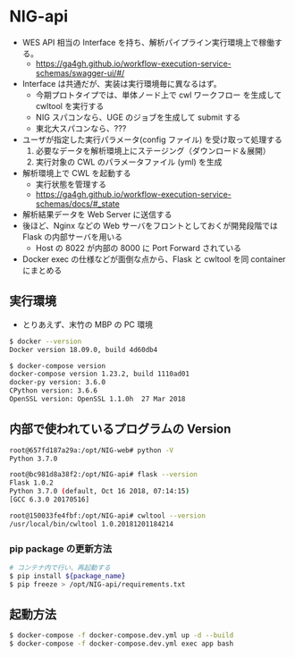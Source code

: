 # NIG-api

- WES API 相当の Interface を持ち、解析パイプライン実行環境上で稼働する。
  - https://ga4gh.github.io/workflow-execution-service-schemas/swagger-ui/#/
- Interface は共通だが、実装は実行環境毎に異なるはず。
  - 今期プロトタイプでは、単体ノード上で cwl ワークフロー を生成して cwltool を実行する
  - NIG スパコンなら、UGE のジョブを生成して submit する
  - 東北大スパコンなら、???
- ユーザが指定した実行パラメータ(config ファイル) を受け取って処理する
  1. 必要なデータを解析環境上にステージング（ダウンロード＆展開）
  2. 実行対象の CWL のパラメータファイル (yml) を生成
- 解析環境上で CWL を起動する
  - 実行状態を管理する
  - https://ga4gh.github.io/workflow-execution-service-schemas/docs/#_state
- 解析結果データを Web Server に送信する
- 後ほど、Nginx などの Web サーバをフロントとしておくが開発段階では Flask の内部サーバを用いる
  - Host の 8022 が内部の 8000 に Port Forward されている
- Docker exec の仕様などが面倒な点から、Flask と cwltool を同 container にまとめる

## 実行環境

- とりあえず、末竹の MBP の PC 環境

```bash
$ docker --version
Docker version 18.09.0, build 4d60db4

$ docker-compose version
docker-compose version 1.23.2, build 1110ad01
docker-py version: 3.6.0
CPython version: 3.6.6
OpenSSL version: OpenSSL 1.1.0h  27 Mar 2018
```

## 内部で使われているプログラムの Version

```bash
root@657fd187a29a:/opt/NIG-web# python -V
Python 3.7.0

root@bc981d8a38f2:/opt/NIG-api# flask --version
Flask 1.0.2
Python 3.7.0 (default, Oct 16 2018, 07:14:15)
[GCC 6.3.0 20170516]

root@150033fe4fbf:/opt/NIG-api# cwltool --version
/usr/local/bin/cwltool 1.0.20181201184214
```

### pip package の更新方法

```bash
# コンテナ内で行い、再起動する
$ pip install ${package_name}
$ pip freeze > /opt/NIG-api/requirements.txt
```

## 起動方法

```bash
$ docker-compose -f docker-compose.dev.yml up -d --build
$ docker-compose -f docker-compose.dev.yml exec app bash
```
